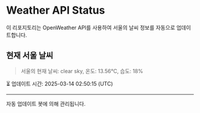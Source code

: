 
# Weather API Status

이 리포지토리는 OpenWeather API를 사용하여 서울의 날씨 정보를 자동으로 업데이트합니다.

## 현재 서울 날씨
> 서울의 현재 날씨: clear sky, 온도: 13.56°C, 습도: 18%

⏳ 업데이트 시간: 2025-03-14 02:50:15 (UTC)

---
자동 업데이트 봇에 의해 관리됩니다.
